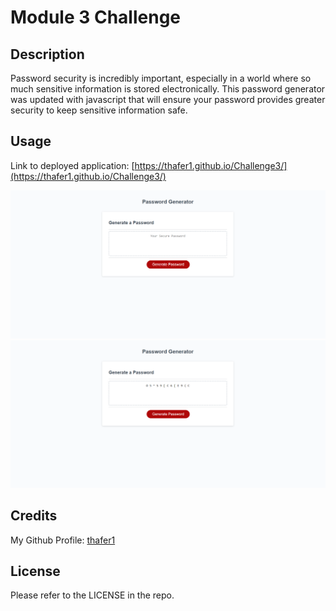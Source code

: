 # Module 3 Challenge

## Description

Password security is incredibly important, especially in a world where so much sensitive information is stored electronically. This password generator was updated with javascript that will ensure your password provides greater security to keep sensitive information safe.

## Usage

Link to deployed application: [https://thafer1.github.io/Challenge3/](https://thafer1.github.io/Challenge3/)

<img src="Assets\Screenshot_before.png">
<img src="Assets\Screenshot_after.png">

## Credits

My Github Profile: [thafer1](https://github.com/thafer1)

## License

Please refer to the LICENSE in the repo.
